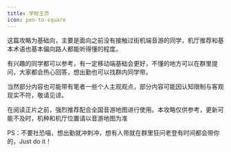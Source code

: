 ```yaml
---
title: 学校主页
icon: pen-to-square
---
```


这篇攻略为基础向，主要是面向之前没有接触过街机端音游的同学，机厅推荐和基本术语也基本偏向路人都能听得懂的程度。

有兴趣的同学都可以参考，有一定移动端基础会更好，不懂的地方可以在群里提问，大家都会热心回答，想出勤也可以找群内同学带。

当然部分内容也可能带有笔者一些个人主观观点，部分内容可能因认知限制与客观现实不符，敬请见谅。

在阅读正片之前，强烈推荐配合全国音游地图进行使用。本攻略仅供参考，更新可能不及时，机种和机厅位置请以音游地图为准

PS：不要社恐喵，想出勤就冲刺冲，想有人带就在群里狂问老登有时间都会带你的，Just do it！